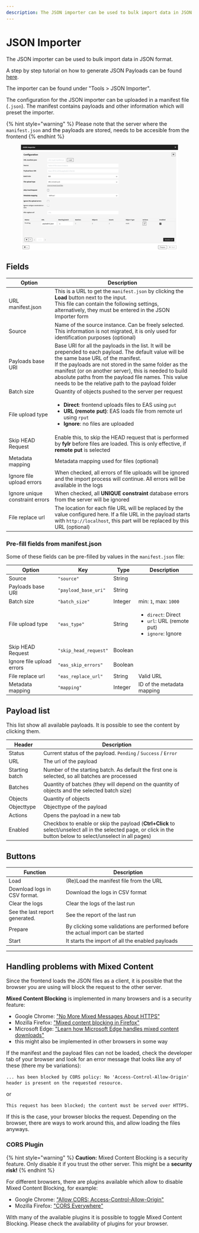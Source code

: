 ```yaml
---
description: The JSON importer can be used to bulk import data in JSON format
---
```



# JSON Importer

The JSON importer can be used to bulk import data in JSON format.

A step by step tutorial on how to generate JSON Payloads can be found [here](examples/README.md).

The importer can be found under "Tools &gt; JSON Importer".

The configuration for the JSON importer can be uploaded in a manifest file (`.json`). The manifest contains payloads and other information which will preset the importer.

{% hint style="warning" %}
Please note that the server where the `manifest.json` and the payloads are stored, needs to be accesible from the frontend
{% endhint %}


<figure>
    <img src="../../../.gitbook/assets/jsonimporter_en.png" alt="json importer in the frontend">
    <figcaption></figcaption>
</figure>

## Fields

| Option                          | Description                                                                                                                                                                                                                                                                                                                                                                    |
| ------------------------------- | ------------------------------------------------------------------------------------------------------------------------------------------------------------------------------------------------------------------------------------------------------------------------------------------------------------------------------------------------------------------------------ |
| URL manifest.json               | This is a URL to get the `manifest.json` by clicking the **Load** button next to the input.<br/>This file can contain the following settings, alternatively, they must be entered in the JSON Importer form                                                                                                                                                                    |
| Source                          | Name of the source instance. Can be freely selected. This information is not migrated, it is only used for identification purposes (optional)                                                                                                                                                                                                                                  |
| Payloads base URI               | Base URI for all the payloads in the list. It will be prepended to each payload. The default value will be the same base URL of the manifest.<br/>If the payloads are not stored in the same folder as the manifest (or on another server), this is needed to build absolute paths from the payload file names. This value needs to be the relative path to the payload folder |
| Batch size                      | Quantity of objects pushed to the server per request                                                                                                                                                                                                                                                                                                                           |
| File upload type                | <ul><li>**Direct**: frontend uploads files to EAS using `put`</li><li>**URL (remote put)**: EAS loads file from remote url using `rput`</li><li>**Ignore**: no files are uploaded</li></ul>                                                                                                                                                                                    |
| Skip HEAD Request               | Enable this, to skip the HEAD request that is performed by **fylr** before files are loaded. This is only effective, if **remote put** is selected                                                                                                                                                                                                                             |
| Metadata mapping                | Metadata mapping used for files (optional)                                                                                                                                                                                                                                                                                                                                     |
| Ignore file upload errors       | When checked, all errors of file uploads will be ignored and the import process will continue. All errors will be available in the logs                                                                                                                                                                                                                                        |
| Ignore unique constraint errors | When checked, all **UNIQUE constraint** database errors from the server will be ignored                                                                                                                                                                                                                                                                                        |
| File replace url                | The location for each file URL will be replaced by the value configured here. If a file URL in the payload starts with `http://localhost`, this part will be replaced by this URL (optional)                                                                                                                                                                                   |


### Pre-fill fields from manifest.json

Some of these fields can be pre-filled by values in the `manifest.json` file:

| Option                    | Key                   | Type    | Description                                                                                 |
| ------------------------- | --------------------- | ------- | ------------------------------------------------------------------------------------------- |
| Source                    | `"source"`            | String  |                                                                                             |
| Payloads base URI         | `"payload_base_uri"`  | String  |                                                                                             |
| Batch size                | `"batch_size"`        | Integer | min: `1`, max: `1000`                                                                       |
| File upload type          | `"eas_type"`          | String  | <ul><li>`direct`: Direct</li><li>`url`: URL (remote put)</li><li>`ignore`: Ignore</li></ul> |
| Skip HEAD Request         | `"skip_head_request"` | Boolean |                                                                                             |
| Ignore file upload errors | `"eas_skip_errors"`   | Boolean |                                                                                             |
| File replace url          | `"eas_replace_url"`   | String  | Valid URL                                                                                   |
| Metadata mapping          | `"mapping"`           | Integer | ID of the metadata mapping                                                                  |


## Payload list

This list show all available payloads. It is possible to see the content by clicking them.

| Header         | Description                                                                                                                                                       |
| -------------- | ----------------------------------------------------------------------------------------------------------------------------------------------------------------- |
| Status         | Current status of the payload. `Pending` / `Success` / `Error`                                                                                                    |
| URL            | The url of the payload                                                                                                                                            |
| Starting batch | Number of the starting batch. As default the first one is selected, so all batches are processed                                                                  |
| Batches        | Quantity of batches (they will depend on the quantity of objects and the selected batch size)                                                                     |
| Objects        | Quantity of objects                                                                                                                                               |
| Objecttype     | Objecttype of the payload                                                                                                                                         |
| Actions        | Opens the payload in a new tab                                                                                                                                    |
| Enabled        | Checkbox to enable or skip the payload (**Ctrl+Click** to select/unselect all in the selected page, or click in the button below to select/unselect in all pages) |


## Buttons

| Function                       | Description                                                                        |
| ------------------------------ | ---------------------------------------------------------------------------------- |
| Load                           | (Re)Load the manifest file from the URL                                            |
| Download logs in CSV format.   | Download the logs in CSV format                                                    |
| Clear the logs                 | Clear the logs of the last run                                                     |
| See the last report generated. | See the report of the last run                                                     |
| Prepare                        | By clicking some validations are performed before the actual import can be started |
| Start                          | It starts the import of all the enabled payloads                                   |


----


## Handling problems with Mixed Content

Since the frontend loads the JSON files as a client, it is possible that the browser you are using will block the request to the other server.

**Mixed Content Blocking** is implemented in many browsers and is a security feature:

* Google Chrome: ["No More Mixed Messages About HTTPS"](https://blog.chromium.org/2019/10/no-more-mixed-messages-about-https.html)
* Mozilla Firefox: ["Mixed content blocking in Firefox"](https://support.mozilla.org/en-US/kb/mixed-content-blocking-firefox)
* Microsoft Edge: ["Learn how Microsoft Edge handles mixed content downloads"](https://docs.microsoft.com/en-us/deployedge/edge-learnmore-mixed-content-downloads)
* this might also be implemented in other browsers in some way

If the manifest and the payload files can not be loaded, check the developer tab of your browser and look for an error message that looks like any of these (there my be variations):

```
... has been blocked by CORS policy: No 'Access-Control-Allow-Origin' header is present on the requested resource.
```

or

```
This request has been blocked; the content must be served over HTTPS.
```

If this is the case, your browser blocks the request. Depending on the browser, there are ways to work around this, and allow loading the files anyways.


### CORS Plugin


{% hint style="warning" %}
**Caution:** Mixed Content Blocking is a security feature. Only disable it if you trust the other server. This might be a **security risk!**
{% endhint %}

For different browsers, there are plugins available which allow to disable Mixed Content Blocking, for example:

* Google Chrome: ["Allow CORS: Access-Control-Allow-Origin"](https://chrome.google.com/webstore/detail/allow-cors-access-control/lhobafahddgcelffkeicbaginigeejlf?hl=en)
* Mozilla Firefox: ["CORS Everywhere"](https://addons.mozilla.org/en-US/firefox/addon/cors-everywhere/)

With many of the available plugins it is possible to toggle Mixed Content Blocking. Please check the availability of plugins for your browser.
